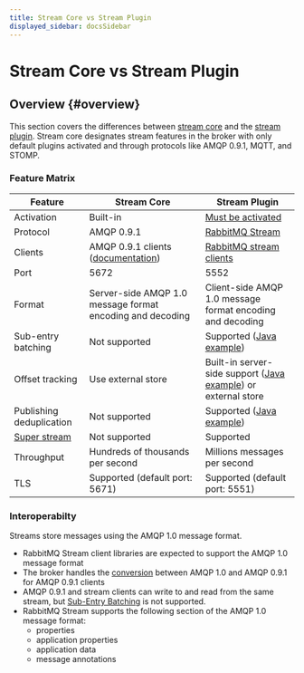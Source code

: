 ```yaml
---
title: Stream Core vs Stream Plugin
displayed_sidebar: docsSidebar
---
```

<!--
Copyright (c) 2005-2025 Broadcom. All Rights Reserved. The term "Broadcom" refers to Broadcom Inc. and/or its subsidiaries.

All rights reserved. This program and the accompanying materials
are made available under the terms of the under the Apache License,
Version 2.0 (the "License”); you may not use this file except in compliance
with the License. You may obtain a copy of the License at

http://www.apache.org/licenses/LICENSE-2.0

Unless required by applicable law or agreed to in writing, software
distributed under the License is distributed on an "AS IS" BASIS,
WITHOUT WARRANTIES OR CONDITIONS OF ANY KIND, either express or implied.
See the License for the specific language governing permissions and
limitations under the License.
-->

# Stream Core vs Stream Plugin

## Overview {#overview}

This section covers the differences between [stream core](./streams) and the [stream plugin](./stream).
Stream core designates stream features in the broker with only default plugins activated and through protocols like AMQP 0.9.1, MQTT, and STOMP.


### Feature Matrix

|Feature | Stream Core              | Stream Plugin    |
|-| ------------------------ | -------------    |
|Activation| Built-in                 | [Must be activated](./stream#enabling-plugin)  |
|Protocol| AMQP 0.9.1               | [RabbitMQ Stream](https://github.com/rabbitmq/rabbitmq-server/blob/v3.12.x/deps/rabbitmq_stream/docs/PROTOCOL.adoc)  |
|Clients| AMQP 0.9.1 clients ([documentation](./streams#usage)) |[RabbitMQ stream clients](./stream#overview)   |
|Port| 5672                     | 5552             |
|Format| Server-side AMQP 1.0 message format encoding and decoding  | Client-side AMQP 1.0 message format encoding and decoding |
|Sub-entry batching|  Not supported    | Supported ([Java example](https://rabbitmq.github.io/rabbitmq-stream-java-client/snapshot/htmlsingle/#sub-entry-batching-and-compression))      |
|Offset tracking| Use external store      |  Built-in server-side support ([Java example](https://rabbitmq.github.io/rabbitmq-stream-java-client/snapshot/htmlsingle/#consumer-offset-tracking)) or external store      |
|Publishing deduplication|Not supported       |  Supported ([Java example](https://rabbitmq.github.io/rabbitmq-stream-java-client/snapshot/htmlsingle/#outbound-message-deduplication))        |
|[Super stream](/blog/2022/07/13/rabbitmq-3-11-feature-preview-super-streams) |Not supported       |  Supported         |
|Throughput| Hundreds of thousands per second | Millions messages per second    |
|TLS|Supported (default port: 5671)                     | Supported (default port: 5551)


### Interoperabilty

Streams store messages using the AMQP 1.0 message format.

* RabbitMQ Stream client libraries are expected to support the AMQP 1.0 message format
* The broker handles the [conversion](./conversions) between AMQP 1.0 and AMQP 0.9.1 for AMQP 0.9.1 clients
* AMQP 0.9.1 and stream clients can write to and read from the same stream, but [Sub-Entry Batching](https://rabbitmq.github.io/rabbitmq-stream-java-client/snapshot/htmlsingle/#sub-entry-batching-and-compression) is not supported.
* RabbitMQ Stream supports the following section of the AMQP 1.0 message format:
     * properties
     * application properties
     * application data
     * message annotations
